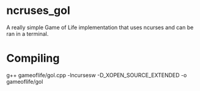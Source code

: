 # ncruses_gol
A really simple Game of Life implementation that uses ncurses and can be ran in a terminal.

# Compiling
g++ gameoflife/gol.cpp -lncursesw -D_XOPEN_SOURCE_EXTENDED -o gameoflife/gol
